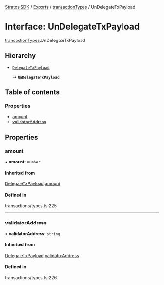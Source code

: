 [Stratos SDK](../README.md) / [Exports](../modules.md) / [transactionTypes](../modules/transactionTypes.md) / UnDelegateTxPayload

# Interface: UnDelegateTxPayload

[transactionTypes](../modules/transactionTypes.md).UnDelegateTxPayload

## Hierarchy

- [`DelegateTxPayload`](transactionTypes.DelegateTxPayload.md)

  ↳ **`UnDelegateTxPayload`**

## Table of contents

### Properties

- [amount](transactionTypes.UnDelegateTxPayload.md#amount)
- [validatorAddress](transactionTypes.UnDelegateTxPayload.md#validatoraddress)

## Properties

### amount

• **amount**: `number`

#### Inherited from

[DelegateTxPayload](transactionTypes.DelegateTxPayload.md).[amount](transactionTypes.DelegateTxPayload.md#amount)

#### Defined in

transactions/types.ts:225

___

### validatorAddress

• **validatorAddress**: `string`

#### Inherited from

[DelegateTxPayload](transactionTypes.DelegateTxPayload.md).[validatorAddress](transactionTypes.DelegateTxPayload.md#validatoraddress)

#### Defined in

transactions/types.ts:226
